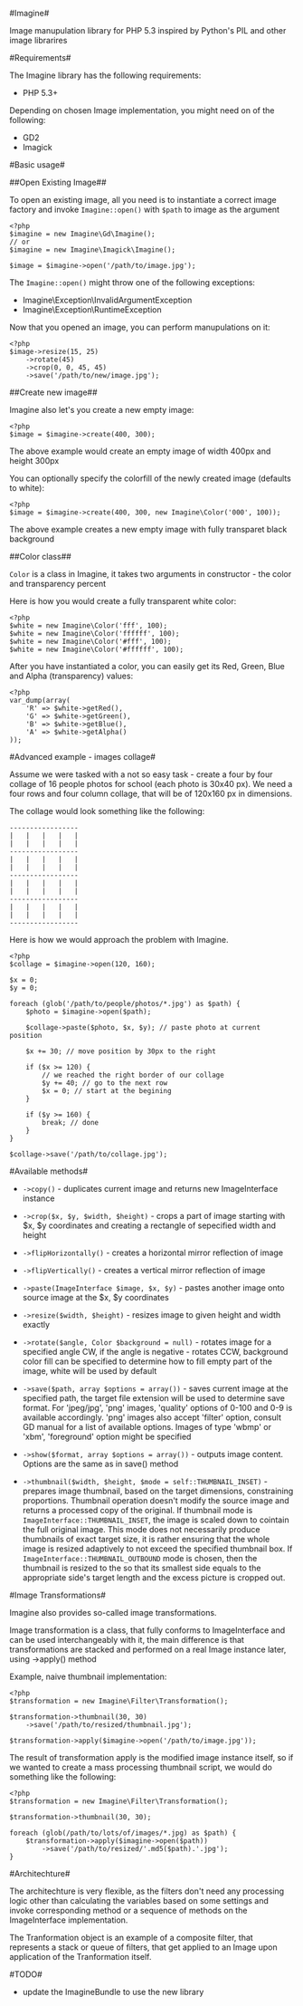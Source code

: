 #Imagine#

Image manupulation library for PHP 5.3 inspired by Python's PIL and other image
librarires

#Requirements#

The Imagine library has the following requirements:

 - PHP 5.3+

Depending on chosen Image implementation, you might need on of the following:

 - GD2
 - Imagick

#Basic usage#

##Open Existing Image##

To open an existing image, all you need is to instantiate a correct image
factory and invoke `Imagine::open()` with `$path` to image as the  argument

    <?php
    $imagine = new Imagine\Gd\Imagine();
    // or
    $imagine = new Imagine\Imagick\Imagine();
    
    $image = $imagine->open('/path/to/image.jpg');

The `Imagine::open()` might throw one of the following exceptions:
 - Imagine\Exception\InvalidArgumentException
 - Imagine\Exception\RuntimeException

Now that you opened an image, you can perform manupulations on it:

    <?php
    $image->resize(15, 25)
        ->rotate(45)
        ->crop(0, 0, 45, 45)
        ->save('/path/to/new/image.jpg');

##Create new image##

Imagine also let's you create a new empty image:

    <?php
    $image = $imagine->create(400, 300);

The above example would create an empty image of width 400px and height 300px

You can optionally specify the colorfill of the newly created image (defaults
to white):

    <?php
    $image = $imagine->create(400, 300, new Imagine\Color('000', 100));

The above example creates a new empty image with fully transparet black
background

##Color class##

`Color` is a class in Imagine, it takes two arguments in constructor - the
color and transparency percent

Here is how you would create a fully transparent white color:

    <?php
    $white = new Imagine\Color('fff', 100);
    $white = new Imagine\Color('ffffff', 100);
    $white = new Imagine\Color('#fff', 100);
    $white = new Imagine\Color('#ffffff', 100);

After you have instantiated a color, you can easily get its Red, Green, Blue
and Alpha (transparency) values:

    <?php
    var_dump(array(
        'R' => $white->getRed(),
        'G' => $white->getGreen(),
        'B' => $white->getBlue(),
        'A' => $white->getAlpha()
    ));

#Advanced example - images collage#

Assume we were tasked with a not so easy task - create a four by four collage
of 16 people photos for school (each photo is 30x40 px). We need a four rows
and four column collage, that will be of 120x160 px in dimensions.

The collage would look something like the following:

    -----------------
    |   |   |   |   |
    |   |   |   |   |
    -----------------
    |   |   |   |   |
    |   |   |   |   |
    -----------------
    |   |   |   |   |
    |   |   |   |   |
    -----------------
    |   |   |   |   |
    |   |   |   |   |
    -----------------

Here is how we would approach the problem with Imagine.

    <?php
    $collage = $imagine->open(120, 160);
    
    $x = 0;
    $y = 0;

    foreach (glob('/path/to/people/photos/*.jpg') as $path) {
        $photo = $imagine->open($path);
        
        $collage->paste($photo, $x, $y); // paste photo at current position
        
        $x += 30; // move position by 30px to the right
        
        if ($x >= 120) {
            // we reached the right border of our collage
            $y += 40; // go to the next row
            $x = 0; // start at the begining
        }
        
        if ($y >= 160) {
            break; // done
        }
    }
    
    $collage->save('/path/to/collage.jpg');

#Available methods#

 - `->copy()` - duplicates current image and returns new ImageInterface
     instance

 - `->crop($x, $y, $width, $height)` - crops a part of image starting with $x,
     $y coordinates and creating a rectangle of sepecified width and height

 - `->flipHorizontally()` - creates a horizontal mirror reflection of image

 - `->flipVertically()` - creates a vertical mirror reflection of image

 - `->paste(ImageInterface $image, $x, $y)` - pastes another image onto source
     image at the $x, $y coordinates

 - `->resize($width, $height)` - resizes image to given height and width
     exactly

 - `->rotate($angle, Color $background = null)` - rotates image for a specified
     angle CW, if the angle is negative - rotates CCW, background color fill
     can be specified to determine how to fill empty part of the image, white
     will be used by default
     
 - `->save($path, array $options = array())` - saves current image at the
     specified path, the target file extension will be used to determine save
     format. For 'jpeg/jpg', 'png' images, 'quality' options of 0-100 and 0-9 is
     available accordingly. 'png' images also accept 'filter' option, consult GD
     manual for a list of available options. Images of type 'wbmp' or 'xbm',
     'foreground' option might be specified
     
 - `->show($format, array $options = array())` - outputs image content. Options
     are the same as in save() method
     
 - `->thumbnail($width, $height, $mode = self::THUMBNAIL_INSET)` - prepares
     image thumbnail, based on the target dimensions, constraining proportions.
     Thumbnail operation doesn't modify the source image and returns a
     processed copy of the original. If thumbnail mode is
     `ImageInterface::THUMBNAIL_INSET`, the image is scaled down to cointain
     the full original image. This mode does not necessarily produce thumbnails
     of exact target size, it is rather ensuring that the whole image is
     resized adaptively to not exceed the specified thumbnail box.
     If `ImageInterface::THUMBNAIL_OUTBOUND` mode is chosen, then the thumbnail
     is resized to the so that its smallest side equals to the appropriate
     side's target length and the excess picture is cropped out.

#Image Transformations#

Imagine also provides so-called image transformations.

Image transformation is a class, that fully conforms to ImageInterface and can
be used interchangeably with it, the main difference is that transformations
are stacked and performed on a real Image instance later, using ->apply() method

Example, naive thumbnail implementation:

    <?php
    $transformation = new Imagine\Filter\Transformation();
    
    $transformation->thumbnail(30, 30)
        ->save('/path/to/resized/thumbnail.jpg');
    
    $transformation->apply($imagine->open('/path/to/image.jpg'));

The result of transformation apply is the modified image instance itself, so if
we wanted to create a mass processing thumbnail script, we would do something
like the following:

    <?php
    $transformation = new Imagine\Filter\Transformation();
    
    $transformation->thumbnail(30, 30);
    
    foreach (glob(/path/to/lots/of/images/*.jpg) as $path) {
        $transformation->apply($imagine->open($path))
            ->save('/path/to/resized/'.md5($path).'.jpg');
    }

#Architechture#

The architechture is very flexible, as the filters don't need any processing
logic other than calculating the variables based on some settings and invoke
corresponding method or a sequence of methods on the ImageInterface
implementation.

The Tranformation object is an example of a composite filter, that represents
a stack or queue of filters, that get applied to an Image upon application of
the Tranformation itself.

#TODO#

 - update the ImagineBundle to use the new library
